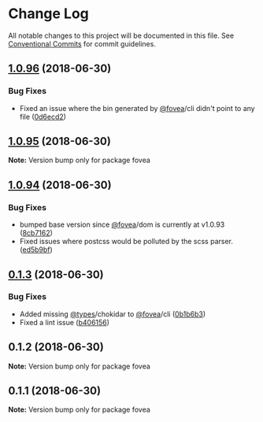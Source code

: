 # Change Log

All notable changes to this project will be documented in this file.
See [Conventional Commits](https://conventionalcommits.org) for commit guidelines.

<a name="1.0.96"></a>
## [1.0.96](https://github.com/fovea-org/fovea/compare/v1.0.95...v1.0.96) (2018-06-30)


### Bug Fixes

* Fixed an issue where the bin generated by [@fovea](https://github.com/fovea)/cli didn't point to any file ([0d6ecd2](https://github.com/fovea-org/fovea/commit/0d6ecd2))




<a name="1.0.95"></a>
## [1.0.95](https://github.com/fovea-org/fovea/compare/v1.0.94...v1.0.95) (2018-06-30)




**Note:** Version bump only for package fovea

<a name="1.0.94"></a>
## [1.0.94](https://github.com/fovea-org/fovea/compare/v0.1.3...v1.0.94) (2018-06-30)


### Bug Fixes

* bumped base version since [@fovea](https://github.com/fovea)/dom is currently at v1.0.93 ([8cb7162](https://github.com/fovea-org/fovea/commit/8cb7162))
* Fixed issues where postcss would be polluted by the scss parser. ([ed5b9bf](https://github.com/fovea-org/fovea/commit/ed5b9bf))




<a name="0.1.3"></a>
## [0.1.3](https://github.com/fovea-org/fovea/compare/v0.1.2...v0.1.3) (2018-06-30)


### Bug Fixes

* Added missing [@types](https://github.com/types)/chokidar to [@fovea](https://github.com/fovea)/cli ([0b1b6b3](https://github.com/fovea-org/fovea/commit/0b1b6b3))
* Fixed a lint issue ([b406156](https://github.com/fovea-org/fovea/commit/b406156))




<a name="0.1.2"></a>
## 0.1.2 (2018-06-30)




**Note:** Version bump only for package fovea

<a name="0.1.1"></a>
## 0.1.1 (2018-06-30)




**Note:** Version bump only for package fovea
